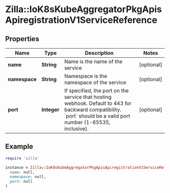 # Zilla::IoK8sKubeAggregatorPkgApisApiregistrationV1ServiceReference

## Properties

| Name | Type | Description | Notes |
| ---- | ---- | ----------- | ----- |
| **name** | **String** | Name is the name of the service | [optional] |
| **namespace** | **String** | Namespace is the namespace of the service | [optional] |
| **port** | **Integer** | If specified, the port on the service that hosting webhook. Default to 443 for backward compatibility. &#x60;port&#x60; should be a valid port number (1-65535, inclusive). | [optional] |

## Example

```ruby
require 'zilla'

instance = Zilla::IoK8sKubeAggregatorPkgApisApiregistrationV1ServiceReference.new(
  name: null,
  namespace: null,
  port: null
)
```

